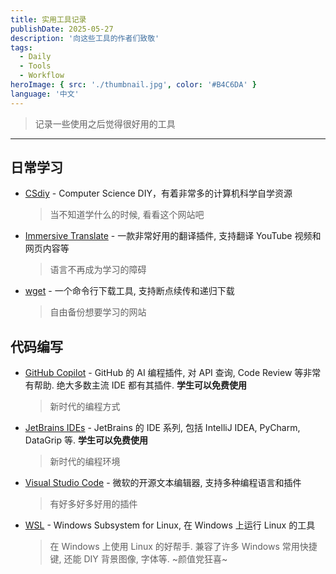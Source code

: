 ```yaml
---
title: 实用工具记录
publishDate: 2025-05-27
description: '向这些工具的作者们致敬'
tags:
  - Daily
  - Tools
  - Workflow
heroImage: { src: './thumbnail.jpg', color: '#B4C6DA' }
language: '中文'
---
```


> 记录一些使用之后觉得很好用的工具

---

## 日常学习

- [CSdiy](https://csdiy.wiki/) - Computer Science DIY，有着非常多的计算机科学自学资源

  > 当不知道学什么的时候, 看看这个网站吧

- [Immersive Translate](https://immersivetranslate.com/zh-Hans/) - 一款非常好用的翻译插件, 支持翻译 YouTube 视频和网页内容等

  > 语言不再成为学习的障碍

- [wget](https://zh.wikipedia.org/wiki/Wget) - 一个命令行下载工具, 支持断点续传和递归下载
  > 自由备份想要学习的网站

## 代码编写

- [GitHub Copilot](https://github.com/features/copilot) - GitHub 的 AI 编程插件, 对 API 查询, Code Review 等非常有帮助. 绝大多数主流 IDE 都有其插件. **学生可以免费使用**

  > 新时代的编程方式

- [JetBrains IDEs](https://www.jetbrains.com/) - JetBrains 的 IDE 系列, 包括 IntelliJ IDEA, PyCharm, DataGrip 等. **学生可以免费使用**

  > 新时代的编程环境

- [Visual Studio Code](https://code.visualstudio.com/) - 微软的开源文本编辑器, 支持多种编程语言和插件

  > 有好多好多好用的插件

- [WSL](https://docs.microsoft.com/zh-cn/windows/wsl/) - Windows Subsystem for Linux, 在 Windows 上运行 Linux 的工具

  > 在 Windows 上使用 Linux 的好帮手. 兼容了许多 Windows 常用快捷键, 还能 DIY 背景图像, 字体等. ~颜值党狂喜~
